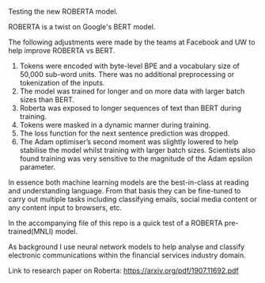  
Testing the new ROBERTA model. 

ROBERTA is a twist on Google's BERT model.

The following adjustments were made by the teams at Facebook and UW to help improve ROBERTA vs BERT.

1. Tokens were encoded with byte-level BPE and a vocabulary size of 50,000 sub-word units. There was no additional           preprocessing or tokenization of the inputs. 
2. The model was trained for longer and on more data with larger batch sizes than BERT.
3. Roberta was exposed to longer sequences of text than BERT during training.
4. Tokens were masked in a dynamic manner during training.
5. The loss function for the next sentence prediction was dropped. 
6. The Adam optimiser’s second moment was slightly lowered to help stabilise the model whilst training with larger batch sizes. Scientists also found training was very sensitive to  the magnitude of the Adam epsilon parameter.


In essence both machine learning models are the best-in-class at reading and understanding language. From that basis they can be fine-tuned to carry out multiple tasks including classifying emails, social media content or any content input to browsers, etc.

In the accompanying file of this repo is a quick test of a ROBERTA pre-trained(MNLI) model.  

As background I use neural network models to help analyse and classify electronic communications within the financial services industry domain. 
  
Link to research paper on Roberta:
https://arxiv.org/pdf/1907.11692.pdf
